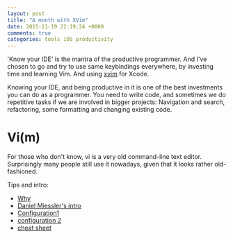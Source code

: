 ```yaml
---
layout: post
title: "A month with XVim"
date: 2015-11-19 22:19:24 +0000
comments: true
categories: tools iOS productivity
---
```


'Know your IDE' is the mantra of the productive programmer. And I've chosen to go and try to use same keybindings everywhere, by investing time and learning Vim. And using [xvim][xvim] for Xcode.

<!-- more -->

Knowing your IDE, and being productive in it is one of the best investments you can do as a programmer. You need to write code, and sometimes we do repetitive tasks if we are involved in bigger projects: Navigation and search, refactoring, some formatting and changing existing code. 

# Vi(m)

For those who don't know, vi is a very old command-line text editor. Surprisingly many people still use it nowadays, given that it looks rather old-fashioned. 

Tips and intro:
- [Why][tip1]
- [Daniel Miessler's intro][tip2]
- [Configuration1][tip3]
- [configuration 2][tip4]
- [cheat sheet][cheat-sheet]

[xvim]: https://github.com/XVimProject/XVim
[tip1]: http://www.viemu.com/a-why-vi-vim.html
[tip2]: https://danielmiessler.com/study/vim/
[tip3]: http://nvie.com/posts/how-i-boosted-my-vim/ 
[tip4]: https://robots.thoughtbot.com/writing-vim-syntax-plugins
[cheat-sheet]: http://www.viemu.com/a_vi_vim_graphical_cheat_sheet_tutorial.html
[atom]: http://atom.io
